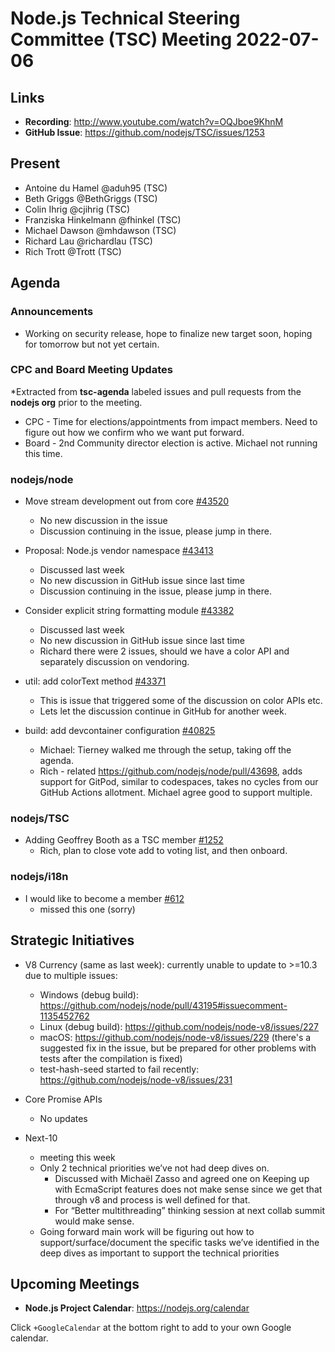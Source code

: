 # Node.js Technical Steering Committee (TSC) Meeting 2022-07-06

## Links

* **Recording**:  <http://www.youtube.com/watch?v=OQJboe9KhnM>
* **GitHub Issue**: <https://github.com/nodejs/TSC/issues/1253>

## Present

* Antoine du Hamel @aduh95 (TSC)
* Beth Griggs @BethGriggs (TSC)
* Colin Ihrig @cjihrig (TSC)
* Franziska Hinkelmann @fhinkel (TSC)
* Michael Dawson @mhdawson (TSC)
* Richard Lau @richardlau (TSC)
* Rich Trott @Trott (TSC)

## Agenda

### Announcements

* Working on security release, hope to finalize new target soon, hoping for tomorrow but not yet certain.

### CPC and Board Meeting Updates

*Extracted from **tsc-agenda** labeled issues and pull requests from the **nodejs org** prior to the meeting.

* CPC - Time for elections/appointments from impact members. Need to figure out how we confirm who we want put forward.
* Board - 2nd Community director election is active. Michael not running this time.

### nodejs/node

* Move stream development out from core [#43520](https://github.com/nodejs/node/issues/43520)
  * No new discussion in the issue
  * Discussion continuing in the issue, please jump in there.

* Proposal: Node.js vendor namespace [#43413](https://github.com/nodejs/node/issues/43413)
  * Discussed last week
  * No new discussion in GitHub issue since last time
  * Discussion continuing in the issue, please jump in there.

* Consider explicit string formatting module [#43382](https://github.com/nodejs/node/issues/43382)
  * Discussed last week
  * No new discussion in GitHub issue since last time
  * Richard there were 2 issues, should we have a color API and separately discussion on vendoring.

* util: add colorText method [#43371](https://github.com/nodejs/node/pull/43371)
  * This is issue that triggered some of the discussion on color APIs etc.
  * Lets let the discussion continue in GitHub for another week.

* build: add devcontainer configuration [#40825](https://github.com/nodejs/node/pull/40825)
  * Michael: Tierney walked me through the setup, taking off the agenda.
  * Rich - related <https://github.com/nodejs/node/pull/43698>, adds support for GitPod, similar to codespaces, takes no cycles from our GitHub Actions allotment. Michael agree good to support multiple.

### nodejs/TSC

* Adding Geoffrey Booth as a TSC member [#1252](https://github.com/nodejs/TSC/issues/1252)
  * Rich, plan to close vote add to voting list, and then onboard.

### nodejs/i18n

* I would like to become a member [#612](https://github.com/nodejs/i18n/issues/612)
  * missed this one (sorry)

## Strategic Initiatives

* V8 Currency (same as last week): currently unable to update to >=10.3 due to multiple issues:
  * Windows (debug build): <https://github.com/nodejs/node/pull/43195#issuecomment-1135452762>
  * Linux (debug build): <https://github.com/nodejs/node-v8/issues/227>
  * macOS: <https://github.com/nodejs/node-v8/issues/229> (there's a suggested fix in the issue, but be prepared for other problems with tests after the compilation is fixed)
  * test-hash-seed started to fail recently: <https://github.com/nodejs/node-v8/issues/231>

* Core Promise APIs
  * No updates

* Next-10
  * meeting this week
  * Only 2 technical priorities we’ve not had deep dives on.
    * Discussed with  Michaël Zasso and agreed one on Keeping up with EcmaScript
      features does not make sense since we get that through v8 and process is
      well defined for that.
    * For “Better multithreading” thinking session at next collab summit would make sense.
  * Going forward main work will be figuring out how to support/surface/document the
    specific tasks we’ve identified in the deep dives as important to support the technical priorities

## Upcoming Meetings

* **Node.js Project Calendar**: <https://nodejs.org/calendar>

Click `+GoogleCalendar` at the bottom right to add to your own Google calendar.
